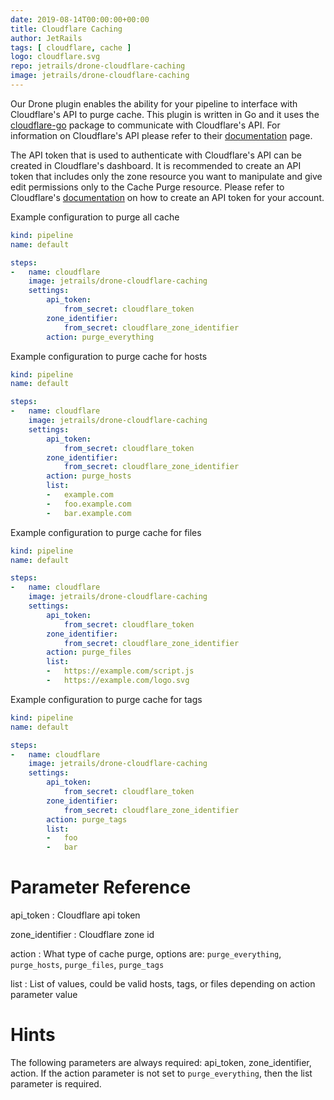 ```yaml
---
date: 2019-08-14T00:00:00+00:00
title: Cloudflare Caching
author: JetRails
tags: [ cloudflare, cache ]
logo: cloudflare.svg
repo: jetrails/drone-cloudflare-caching
image: jetrails/drone-cloudflare-caching
---
```


Our Drone plugin enables the ability for your pipeline to interface with Cloudflare's API to purge cache. This plugin is written in Go and it uses the [cloudflare-go](https://github.com/cloudflare/cloudflare-go) package to communicate with Cloudflare's API. For information on Cloudflare's API please refer to their [documentation](https://api.cloudflare.com/#zone-purge-all-files) page.

The API token that is used to authenticate with Cloudflare's API can be created in Cloudflare's dashboard. It is recommended to create an API token that includes only the zone resource you want to manipulate and give edit permissions only to the Cache Purge resource. Please refer to Cloudflare's [documentation](https://support.cloudflare.com/hc/en-us/articles/200167836-Where-do-I-find-my-Cloudflare-API-key#12345680) on how to create an API token for your account.

Example configuration to purge all cache

```yaml
kind: pipeline
name: default

steps:
-   name: cloudflare
    image: jetrails/drone-cloudflare-caching
    settings:
        api_token:
            from_secret: cloudflare_token
        zone_identifier:
            from_secret: cloudflare_zone_identifier
        action: purge_everything
```

Example configuration to purge cache for hosts

```yaml
kind: pipeline
name: default

steps:
-   name: cloudflare
    image: jetrails/drone-cloudflare-caching
    settings:
        api_token:
            from_secret: cloudflare_token
        zone_identifier:
            from_secret: cloudflare_zone_identifier
        action: purge_hosts
        list:
        -   example.com
        -   foo.example.com
        -   bar.example.com
```

Example configuration to purge cache for files

```yaml
kind: pipeline
name: default

steps:
-   name: cloudflare
    image: jetrails/drone-cloudflare-caching
    settings:
        api_token:
            from_secret: cloudflare_token
        zone_identifier:
            from_secret: cloudflare_zone_identifier
        action: purge_files
        list:
        -   https://example.com/script.js
        -   https://example.com/logo.svg
```

Example configuration to purge cache for tags

```yaml
kind: pipeline
name: default

steps:
-   name: cloudflare
    image: jetrails/drone-cloudflare-caching
    settings:
        api_token:
            from_secret: cloudflare_token
        zone_identifier:
            from_secret: cloudflare_zone_identifier
        action: purge_tags
        list:
        -   foo
        -   bar
```

# Parameter Reference

api_token
: Cloudflare api token

zone_identifier
: Cloudflare zone id

action
: What type of cache purge, options are: `purge_everything`, `purge_hosts`, `purge_files`, `purge_tags`

list
: List of values, could be valid hosts, tags, or files depending on action parameter value

# Hints

The following parameters are always required: api_token, zone_identifier, action. If the action parameter is not set to `purge_everything`, then the list parameter is required.

